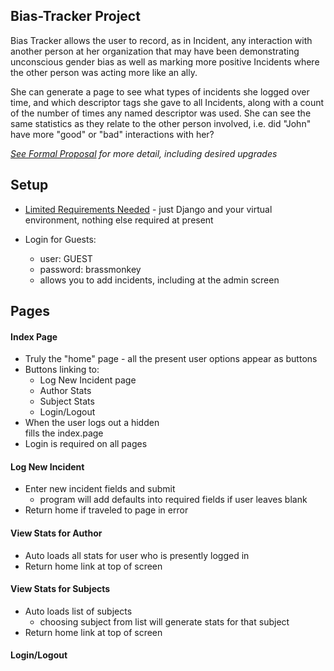 ## Bias-Tracker Project

  Bias Tracker allows the user to record, as in Incident, any interaction with another person at her organization that may have been demonstrating unconscious gender bias as well as marking more positive Incidents where the other person was acting more like an ally.  

  She can generate a page to see what types of incidents she logged over time, and which descriptor tags she gave to all Incidents, along with a count of the number of times any named descriptor was used.  She can see the same statistics as they relate to the other person involved, i.e. did "John" have more "good" or "bad" interactions with her?

  *[See Formal Proposal](Proposal_formal.md) for more detail, including desired upgrades*

## Setup

* [Limited Requirements Needed](requirements.txt) - just Django and your virtual environment, nothing else required at present

* Login for Guests:
  * user: GUEST
  * password: brassmonkey
  * allows you to add incidents, including at the admin screen

## Pages

#### Index Page
  * Truly the "home" page - all the present user options appear as buttons
  * Buttons linking to:
    * Log New Incident page
    * Author Stats
    * Subject Stats
    * Login/Logout
  * When the user logs out a hidden <div> fills the index.page
  * Login is required on all pages

#### Log New Incident
  * Enter new incident fields and submit
    * program will add defaults into required fields if user leaves blank
  * Return home if traveled to page in error

#### View Stats for Author
  * Auto loads all stats for user who is presently logged in
  * Return home link at top of screen

#### View Stats for Subjects
  * Auto loads list of subjects
    * choosing subject from list will generate stats for that subject
  * Return home link at top of screen

#### Login/Logout

